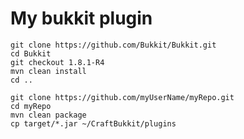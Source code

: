 My bukkit plugin
================

```
git clone https://github.com/Bukkit/Bukkit.git
cd Bukkit
git checkout 1.8.1-R4
mvn clean install
cd ..

git clone https://github.com/myUserName/myRepo.git
cd myRepo
mvn clean package
cp target/*.jar ~/CraftBukkit/plugins
```

